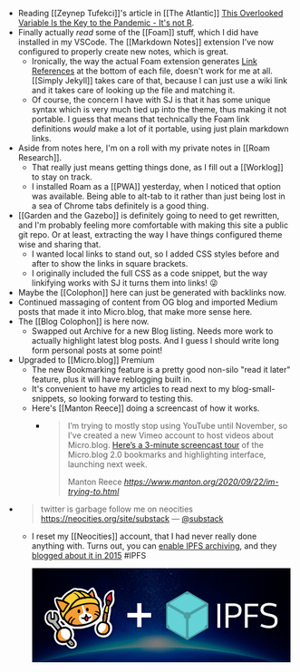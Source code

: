 - Reading [[Zeynep Tufekci]]'s article in [[The Atlantic]] [This Overlooked Variable Is the Key to the Pandemic - It's not R](https://www.theatlantic.com/health/archive/2020/09/k-overlooked-variable-driving-pandemic/616548/).
- Finally actually _read_ some of the [[Foam]] stuff, which I did have installed in my VSCode. The [[Markdown Notes]] extension I've now configured to properly create new notes, which is great.
	- Ironically, the way the actual Foam extension generates [Link References](https://foambubble.github.io/foam/link-reference-definitions) at the bottom of each file, doesn't work for me at all. [[Simply Jekyll]] takes care of that, because I can just use a wiki link and it takes care of looking up the file and matching it.
	- Of course, the concern I have with SJ is that it has some unique syntax which is very much tied up into the theme, thus making it not portable. I guess that means that technically the Foam link definitions *would* make a lot of it portable, using just plain markdown links.
- Aside from notes here, I'm on a roll with my private notes in [[Roam Research]].
	- That really just means getting things done, as I fill out a [[Worklog]] to stay on track.
	- I installed Roam as a [[PWA]] yesterday, when I noticed that option was available. Being able to alt-tab to it rather than just being lost in a sea of Chrome tabs definitely is a good thing.
- [[Garden and the Gazebo]] is definitely going to need to get rewritten, and I'm probably feeling more comfortable with making this site a public git repo. Or at least, extracting the way I have things configured theme wise and sharing that.
	- I wanted local links to stand out, so I added CSS styles before and after to show the links in square brackets.
	- I originally included the full CSS as a code snippet, but the way linkifying works with SJ it turns them into links! 😜
- Maybe the [[Colophon]] here can just be generated with backlinks now.
- Continued massaging of content from OG blog and imported Medium posts that made it into Micro.blog, that make more sense here.
- The [[Blog Colophon]] is here now.
	- Swapped out Archive for a new Blog listing. Needs more work to actually highlight latest blog posts. And I guess I should write long form personal posts at some point!
- Upgraded to [[Micro.blog]] Premium
	- The new Bookmarking feature is a pretty good non-silo "read it later" feature, plus it will have reblogging built in.
	- It's convenient to have my articles to read next to my blog-small-snippets, so looking forward to testing this.
	- Here's [[Manton Reece]] doing a screencast of how it works.
		- <blockquote class="quoteback" data-title="" data-author="Manton Reece" data-avatar="https://micro.blog/manton/avatar.jpg" cite="https://www.manton.org/2020/09/22/im-trying-to.html"><p>I’m trying to mostly stop using YouTube until November, so I’ve created a new Vimeo account to host videos about Micro.blog. <a href="https://vimeo.com/460615873">Here’s a 3-minute screencast tour</a> of the Micro.blog 2.0 bookmarks and highlighting interface, launching next week.</p>
		  <footer>Manton Reece <cite><a href="https://www.manton.org/2020/09/22/im-trying-to.html">https://www.manton.org/2020/09/22/im-trying-to.html</a></cite></footer></blockquote><script src="https://micro.blog/quoteback.js"></script>
- > twitter is garbage follow me on neocities https://neocities.org/site/substack
  > — [@substack](https://twitter.com/substack/status/1311534209027076096?s=20)
	- I reset my [[Neocities]] account, that I had never really done anything with. Turns out, you can [enable IPFS archiving](https://neocities.org/distributed-web), and they [blogged about it in 2015](https://blog.neocities.org/blog/2015/09/08/its-time-for-the-distributed-web.html) #IPFS
	  
	  ![](../assets/2020/09/neocities-ipfs.jpg)